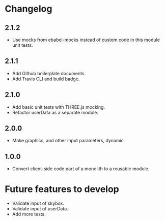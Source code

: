 # Changelog

## 2.1.2
- Use mocks from ebabel-mocks instead of custom code in this module unit tests.

## 2.1.1
- Add Github boilerplate documents.
- Add Travis CLI and build badge.

## 2.1.0
- Add basic unit tests with THREE.js mocking.
- Refactor userData as a separate module.

## 2.0.0
- Make graphics, and other input parameters, dynamic.

## 1.0.0
- Convert client-side code part of a monolith to a reusable module.

# Future features to develop
- Validate input of skybox.
- Validate input of userData.
- Add more tests.
